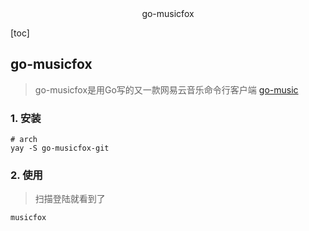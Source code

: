 <center>go-musicfox</center>





[toc]





## go-musicfox

> go-musicfox是用Go写的又一款网易云音乐命令行客户端 [go-music](https://github.com/go-musicfox/go-musicfox)







### 1. 安装

```shell
# arch 
yay -S go-musicfox-git   
```





### 2. 使用

> 扫描登陆就看到了

```shell
musicfox
```





